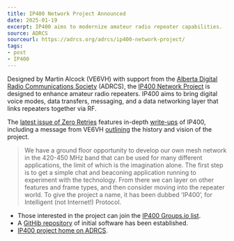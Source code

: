 ```yaml
---
title: IP400 Network Project Announced
date: 2025-01-19
excerpt: IP400 aims to modernize amateur radio repeater capabilities.
source: ADRCS
sourceurl: https://adrcs.org/adrcs/ip400-network-project/
tags:
- post
- IP400
---
```

Designed by Martin Alcock (VE6VH) with support from the [Alberta Digital Radio Communications Society](https://adrcs.org/) (ADRCS), the [IP400 Network Project](https://adrcs.org/adrcs/ip400-network-project/) is designed to enhance amateur radio repeaters. IP400 aims to bring digital voice modes, data transfers, messaging, and a data networking layer that links repeaters together via RF.

The [latest issue of Zero Retries](https://www.zeroretries.org/p/zero-retries-0185) features in-depth [write-ups](https://www.zeroretries.org/p/zero-retries-0185?open=false#%C2%A7background-and-details-on-the-ip-project) of IP400, including a message from VE6VH [outlining](https://www.zeroretries.org/p/zero-retries-0185?open=false#%C2%A7introduction-to-the-ip-project-vevh) the history and vision of the project. 

> We have a ground floor opportunity to develop our own mesh network in the 420-450 MHz band that can be used for many different applications, the limit of which is the imagination alone. The first step is to get a simple chat and beaconing application running to experiment with the technology. From there we can layer on other features and frame types, and then consider moving into the repeater world. To give the project a name, it has been dubbed ‘IP400’, for Intelligent (not Internet!) Protocol.

- Those interested in the project can join the [IP400 Groups.io list](https://groups.io/g/ip400).
- A [GitHib repository](https://github.com/adrcs/ip400) of initial software has been established.
- [IP400 project home on ADRCS](https://adrcs.org/adrcs/ip400-network-project/).